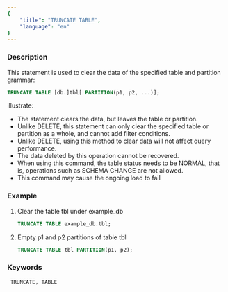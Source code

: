 ```yaml
---
{
    "title": "TRUNCATE TABLE",
    "language": "en"
}
---
```


<!--
Licensed to the Apache Software Foundation (ASF) under one
or more contributor license agreements.  See the NOTICE file
distributed with this work for additional information
regarding copyright ownership.  The ASF licenses this file
to you under the Apache License, Version 2.0 (the
"License"); you may not use this file except in compliance
with the License.  You may obtain a copy of the License at

  http://www.apache.org/licenses/LICENSE-2.0

Unless required by applicable law or agreed to in writing,
software distributed under the License is distributed on an
"AS IS" BASIS, WITHOUT WARRANTIES OR CONDITIONS OF ANY
KIND, either express or implied.  See the License for the
specific language governing permissions and limitations
under the License.
-->


### Description

This statement is used to clear the data of the specified table and partition
grammar:

```sql
TRUNCATE TABLE [db.]tbl[ PARTITION(p1, p2, ...)];
```

illustrate:

- The statement clears the data, but leaves the table or partition.
- Unlike DELETE, this statement can only clear the specified table or partition as a whole, and cannot add filter conditions.
- Unlike DELETE, using this method to clear data will not affect query performance.
- The data deleted by this operation cannot be recovered.
- When using this command, the table status needs to be NORMAL, that is, operations such as SCHEMA CHANGE are not allowed.
- This command may cause the ongoing load to fail

### Example

1. Clear the table tbl under example_db

     ```sql
     TRUNCATE TABLE example_db.tbl;
     ```

2. Empty p1 and p2 partitions of table tbl

     ```sql
     TRUNCATE TABLE tbl PARTITION(p1, p2);
     ```

### Keywords

     TRUNCATE, TABLE



